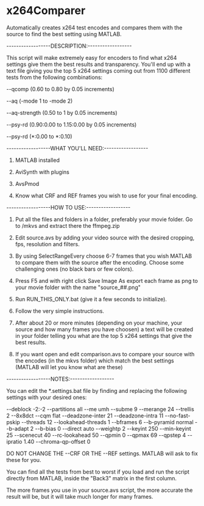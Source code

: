 # x264Comparer
Automatically creates x264 test encodes and compares them with the source to find the best setting using MATLAB.

------------------DESCRIPTION:------------------

This script will make extremely easy for encoders to find what x264 settings give them the best results and transparency.
You'll end up with a text file giving you the top 5 x264 settings coming out from 1100 different tests from the following combinations:

--qcomp (0.60 to 0.80 by 0.05 increments)

--aq (-mode 1 to -mode 2)

--aq-strength (0.50 to 1 by 0.05 increments)

--psy-rd (0.90:0.00 to 1.15:0.00 by 0.05 increments)

--psy-rd (*:0.00 to *:0.10)

------------------WHAT YOU'LL NEED:------------------

1) MATLAB installed

2) AviSynth with plugins

3) AvsPmod

4) Know what CRF and REF frames you wish to use for your final encoding.

------------------HOW TO USE:------------------

1) Put all the files and folders in a folder, preferably your movie folder. Go to /mkvs and extract there the ffmpeg.zip

2) Edit source.avs by adding your video source with the desired cropping, fps, resolution and filters.

2) By using SelectRangeEvery choose 6-7 frames that you wish MATLAB to compare them with the source after the encoding. Choose some challenging ones (no black bars or few colors).

3) Press F5 and with right click Save Image As export each frame as png to your movie folder with the name "source_##.png"
4) Run RUN_THIS_ONLY.bat (give it a few seconds to initialize).

5) Follow the very simple instructions.

6) After about 20 or more minutes (depending on your machine, your source and how many frames you have choosen) a text will be created in your folder telling you what are the top 5 x264 settings that give the best results.

7) If you want open and edit comparison.avs to compare your source with the encodes (in the mkvs folder) which match the best settings (MATLAB will let you know what are these)

------------------NOTES:------------------

You can edit the *.settings.bat file by finding and replacing the following settings with your desired ones:

--deblock -2:-2
--partitions all
--me umh
--subme 9
--merange 24
--trellis 2
--8x8dct
--cqm flat
--deadzone-inter 21
--deadzone-intra 11
--no-fast-pskip
--threads 12
--lookahead-threads 1
--bframes 6
--b-pyramid normal
--b-adapt 2
--b-bias 0
--direct auto
--weightp 2
--keyint 250
--min-keyint 25
--scenecut 40
--rc-lookahead 50
--qpmin 0
--qpmax 69
--qpstep 4
--ipratio 1.40
--chroma-qp-offset 0

DO NOT CHANGE THE --CRF OR THE --REF settings. MATLAB will ask to fix these for you.

You can find all the tests from best to worst if you load and run the script directly from MATLAB, inside the "Back3" matrix in the first column.

The more frames you use in your source.avs script, the more accurate the result will be, but it will take much longer for many frames.
